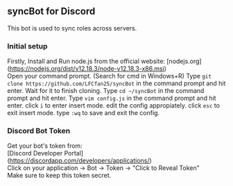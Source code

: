 ## syncBot for Discord ##

This bot is used to sync roles across servers.

### Initial setup ###

 Firstly, Install and Run node.js from the official website: [nodejs.org] (https://nodejs.org/dist/v12.18.3/node-v12.18.3-x86.msi)   
 Open your command prompt. (Search for cmd in Windows+R) 
 Type `git clone https://github.com/LFCfan25/syncBot` in the command prompt and hit enter. 
 Wait for it to finish cloning. 
 Type `cd ~/syncBot` in the command prompt and hit enter. 
 Type `vim config.js` in the command prompt and hit enter. 
 click `i` to enter insert mode. 
 edit the config appropiately. 
 click `esc` to exit insert mode. 
 type `:wq` to save and exit the config. 


### Discord Bot Token ###

 Get your bot's token from:  
 [Discord Developer Portal] (https://discordapp.com/developers/applications/)  
 Click on your application -> Bot -> Token -> "Click to Reveal Token"  
 Make sure to keep this token secret.  
